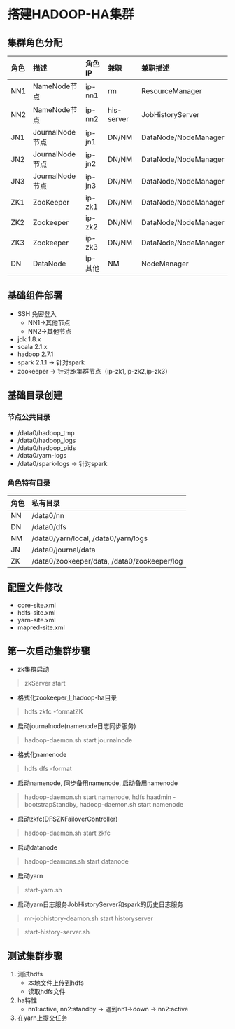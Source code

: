 # 搭建HADOOP-HA集群

## 集群角色分配
|角色|描述|角色IP|兼职|兼职描述|
|:---|:----|:---|:--|:------|
|NN1  |NameNode节点   |ip-nn1|rm         |ResourceManager |
|NN2  |NameNode节点   |ip-nn2|his-server |JobHistoryServer|
|JN1  |JournalNode节点|ip-jn1|DN/NM      |DataNode/NodeManager|
|JN2  |JournalNode节点|ip-jn2|DN/NM      |DataNode/NodeManager|
|JN3  |JournalNode节点|ip-jn3|DN/NM      |DataNode/NodeManager|
|ZK1  |ZooKeeper     |ip-zk1|DN/NM      |DataNode/NodeManager|
|ZK2  |Zookeeper     |ip-zk2|DN/NM      |DataNode/NodeManager|
|ZK3  |Zookeeper     |ip-zk3|DN/NM      |DataNode/NodeManager|
|DN   |DataNode      |ip-其他|NM         |NodeManager    |

## 基础组件部署

* SSH:免密登入
    * NN1->其他节点
    * NN2->其他节点
* jdk 1.8.x
* scala 2.1.x
* hadoop 2.7.1
* spark 2.1.1 -> 针对spark
* zookeeper -> 针对zk集群节点（ip-zk1,ip-zk2,ip-zk3）

## 基础目录创建

### 节点公共目录
* /data0/hadoop_tmp
* /data0/hadoop_logs
* /data0/hadoop_pids
* /data0/yarn-logs
* /data0/spark-logs -> 针对spark

### 角色特有目录
|角色|私有目录|
|:---|:------|
|NN  |/data0/nn|
|DN  |/data0/dfs|
|NM  |/data0/yarn/local, /data0/yarn/logs|
|JN  |/data0/journal/data|
|ZK  |/data0/zookeeper/data, /data0/zookeeper/log|

## 配置文件修改
* core-site.xml
* hdfs-site.xml
* yarn-site.xml
* mapred-site.xml

## 第一次启动集群步骤
- zk集群启动
> zkServer start

- 格式化zookeeper上hadoop-ha目录
> hdfs zkfc -formatZK

- 启动journalnode(namenode日志同步服务)
> hadoop-daemon.sh start journalnode

- 格式化namenode
> hdfs dfs -format

- 启动namenode, 同步备用namenode, 启动备用namenode
>hadoop-daemon.sh start namenode, hdfs haadmin -bootstrapStandby, hadoop-daemon.sh start namenode

- 启动zkfc(DFSZKFailoverController)
>hadoop-daemon.sh start zkfc

- 启动datanode
>hadoop-deamons.sh start datanode

- 启动yarn
>start-yarn.sh

- 启动yarn日志服务JobHistoryServer和spark的历史日志服务
>mr-jobhistory-deamon.sh start historyserver

>start-history-server.sh

## 测试集群步骤

1. 测试hdfs
    - 本地文件上传到hdfs
    - 读取hdfs文件
2. ha特性
    - nn1:active, nn2:standby -> 遇到nn1->down -> nn2:active 
3. 在yarn上提交任务
